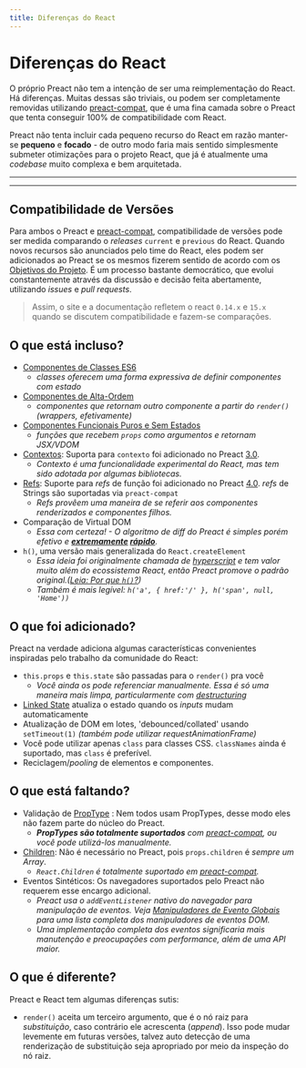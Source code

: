 ```yaml
---
title: Diferenças do React
---
```


# Diferenças do React

O próprio Preact não tem a intenção de ser uma reimplementação do React. Há diferenças. Muitas dessas são triviais, ou podem ser completamente removidas utilizando [preact-compat], que é uma fina camada sobre o Preact que tenta conseguir 100% de compatibilidade com React.

Preact não tenta incluir cada pequeno recurso do React em razão manter-se **pequeno** e **focado** - de outro modo faria mais sentido simplesmente submeter otimizações para o projeto React, que já é atualmente uma _codebase_ muito complexa e bem arquitetada.

---

<div><toc></toc></div>

---

## Compatibilidade de Versões

Para ambos o Preact e [preact-compat], compatibilidade de versões pode ser medida comparando o _releases_ `current` e `previous` do React. Quando novos recursos são anunciados pelo time do React, eles podem ser adicionados ao Preact se os mesmos fizerem sentido de acordo com os [Objetivos do Projeto]. É um processo bastante democrático, que evolui constantemente através da discussão e decisão feita abertamente, utilizando _issues_ e _pull requests_.

> Assim, o site e a documentação refletem o react `0.14.x` e `15.x` quando se discutem compatibilidade e fazem-se comparações.


## O que está incluso?

- [Componentes de Classes ES6]
    - _classes oferecem uma forma expressiva de definir componentes com estado_
- [Componentes de Alta-Ordem]
    - _componentes que retornam outro componente a partir do `render()` (wrappers, efetivamente)_
- [Componentes Funcionais Puros e Sem Estados]
    - _funções que recebem `props` como argumentos e retornam JSX/VDOM_
- [Contextos]: Suporta para `contexto` foi adicionado no Preact [3.0].
    - _Contexto é uma funcionalidade experimental do React, mas tem sido adotada por algumas bibliotecas._
- [Refs]: Suporte para _refs_ de função foi adicionado no Preact [4.0]. _refs_ de Strings são suportadas via `preact-compat`
    - _Refs provêem uma maneira de se referir aos componentes renderizados e componentes filhos._
- Comparação de Virtual DOM
    - _Essa com certeza! - O algoritmo de diff do Preact é simples porém efetivo e **[extremamente](http://developit.github.io/js-repaint-perfs/) [rápido](https://localvoid.github.io/uibench/)**._
- `h()`, uma versão mais generalizada do `React.createElement`
    - _Essa ideia foi originalmente chamada de [hyperscript] e tem valor muito além do ecossistema React, então Preact promove o padrão original.([Leia: Por que `h()`?](http://jasonformat.com/wtf-is-jsx))_
    - _Também é mais legível: `h('a', { href:'/' }, h('span', null, 'Home'))`_

## O que foi adicionado?

Preact na verdade adiciona algumas características convenientes inspiradas pelo trabalho da comunidade do React:

- `this.props` e `this.state` são passadas para o `render()` pra você
    - _Você ainda os pode referenciar manualmente. Essa é só uma maneira mais limpa, particularmente com [destructuring]_
- [Linked State] atualiza o estado quando os _inputs_ mudam automaticamente
- Atualização de DOM em lotes, 'debounced/collated' usando `setTimeout(1)` _(também pode utilizar requestAnimationFrame)_
- Você pode utilizar apenas `class` para classes CSS. `classNames` ainda é suportado, mas `class` é preferível.
- Reciclagem/_pooling_ de elementos e componentes.



## O que está faltando?

- Validação de [PropType] : Nem todos usam PropTypes, desse modo eles não fazem parte do núcleo do Preact.
    - _**PropTypes são totalmente suportados** com [preact-compat], ou você pode utilizá-los manualmente._
- [Children]: Não é necessário no Preact, pois `props.children` é _sempre um Array_.
    - _`React.Children` é totalmente suportado em [preact-compat]._
- Eventos Sintéticos: Os navegadores suportados pelo Preact não requerem esse encargo adicional.
    - _Preact usa o `addEventListener` nativo do navegador para manipulação de eventos. Veja [Manipuladores de Evento Globais] para uma lista completa dos manipuladores de eventos DOM._
    - _Uma implementação completa dos eventos significaria mais manutenção e preocupações com performance, além de uma API maior._


## O que é diferente?

Preact e React tem algumas diferenças sutis:

- `render()` aceita um terceiro argumento, que é o nó raiz para _substituição_, caso contrário ele acrescenta (_append_). Isso pode mudar levemente em futuras versões, talvez auto detecção de uma renderização de substituição seja apropriado por meio da inspeção do nó raiz.


[Objetivos do Projeto]: /about/project-goals
[hyperscript]: https://github.com/dominictarr/hyperscript
[3.0]: https://github.com/preactjs/preact/milestones/3.0
[4.0]: https://github.com/preactjs/preact/milestones/4.0
[preact-compat]: https://github.com/preactjs/preact-compat
[PropType]: https://github.com/developit/proptypes
[Contextos]: https://facebook.github.io/react/docs/context.html
[Refs]: https://facebook.github.io/react/docs/more-about-refs.html
[Children]: https://facebook.github.io/react/docs/top-level-api.html#react.children
[Manipuladores de Evento Globais]: https://developer.mozilla.org/en-US/docs/Web/API/GlobalEventHandlers
[Componentes de Classes ES6]: https://facebook.github.io/react/docs/reusable-components.html#es6-classes
[Componentes de Alta-Ordem]: https://medium.com/@dan_abramov/mixins-are-dead-long-live-higher-order-components-94a0d2f9e750
[Componentes Funcionais Puros e Sem Estados]: https://facebook.github.io/react/docs/reusable-components.html#stateless-functions
[destructuring]: http://www.2ality.com/2015/01/es6-destructuring.html
[Linked State]: /guide/v8/linked-state

